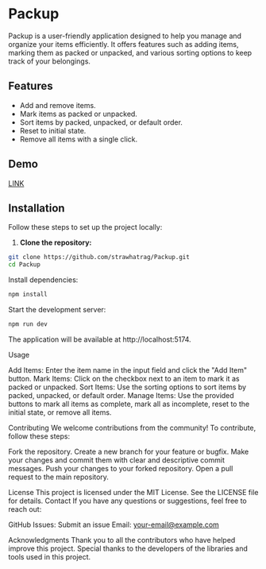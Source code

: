 # Packup

Packup is a user-friendly application designed to help you manage and organize your items efficiently. It offers features such as adding items, marking them as packed or unpacked, and various sorting options to keep track of your belongings.

## Features
- Add and remove items.
- Mark items as packed or unpacked.
- Sort items by packed, unpacked, or default order.
- Reset to initial state.
- Remove all items with a single click.

## Demo
[LINK](https://packup.vercel.app/)

## Installation
Follow these steps to set up the project locally:

1. **Clone the repository:**
  ```bash
  git clone https://github.com/strawhatrag/Packup.git
  cd Packup
```
  Install dependencies:
```bash
npm install
```

Start the development server:
```bash
npm run dev
```

The application will be available at http://localhost:5174.

Usage

Add Items: Enter the item name in the input field and click the "Add Item" button.
Mark Items: Click on the checkbox next to an item to mark it as packed or unpacked.
Sort Items: Use the sorting options to sort items by packed, unpacked, or default order.
Manage Items: Use the provided buttons to mark all items as complete, mark all as incomplete, reset to the initial state, or remove all items.

Contributing
We welcome contributions from the community! To contribute, follow these steps:

Fork the repository.
Create a new branch for your feature or bugfix.
Make your changes and commit them with clear and descriptive commit messages.
Push your changes to your forked repository.
Open a pull request to the main repository.

License
This project is licensed under the MIT License. See the LICENSE file for details.
Contact
If you have any questions or suggestions, feel free to reach out:

GitHub Issues: Submit an issue
Email: your-email@example.com

Acknowledgments
Thank you to all the contributors who have helped improve this project. Special thanks to the developers of the libraries and tools used in this project.
